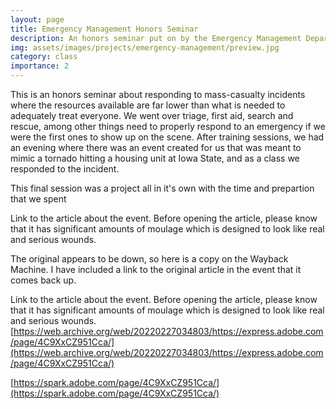 ```yaml
---
layout: page
title: Emergency Management Honors Seminar
description: An honors seminar put on by the Emergency Management Department at Iowa State University
img: assets/images/projects/emergency-management/preview.jpg
category: class
importance: 2
---
```



This is an honors seminar about responding to mass-casualty incidents where the resources available are far lower than what is needed to adequately treat everyone. We went over triage, first aid, search and rescue, among other things need to properly respond to an emergency if we were the first ones to show up on the scene. After training sessions, we had an evening where there was an event created for us that was meant to mimic a tornado hitting a housing unit at Iowa State, and as a class we responded to the incident.

This final session was a project all in it's own with the time and prepartion that we spent 

Link to the article about the event. Before opening the article, please know that it has significant amounts of moulage which is designed to look like real and serious wounds.

The original appears to be down, so here is a copy on the Wayback Machine. I have included a link to the original article in the event that it comes back up.

Link to the article about the event. Before opening the article, please know that it has significant amounts of moulage which is designed to look like real and serious wounds. [https://web.archive.org/web/20220227034803/https://express.adobe.com/page/4C9XxCZ951Cca/](https://web.archive.org/web/20220227034803/https://express.adobe.com/page/4C9XxCZ951Cca/)

[https://spark.adobe.com/page/4C9XxCZ951Cca/](https://spark.adobe.com/page/4C9XxCZ951Cca/)